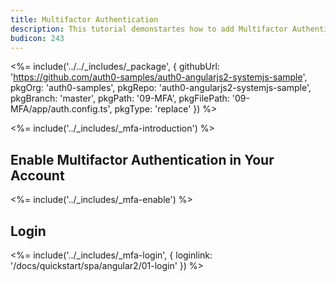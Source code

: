 ```yaml
---
title: Multifactor Authentication
description: This tutorial demonstartes how to add Multifactor Authentication to your Angular 2 app with Auth0.
budicon: 243
---
```


<%= include('../../_includes/_package', {
  githubUrl: 'https://github.com/auth0-samples/auth0-angularjs2-systemjs-sample',
  pkgOrg: 'auth0-samples',
  pkgRepo: 'auth0-angularjs2-systemjs-sample',
  pkgBranch: 'master',
  pkgPath: '09-MFA',
  pkgFilePath: '09-MFA/app/auth.config.ts',
  pkgType: 'replace'
}) %>

<%= include('../_includes/_mfa-introduction') %>

## Enable Multifactor Authentication in Your Account

<%= include('../_includes/_mfa-enable') %>

## Login

<%= include('../_includes/_mfa-login', { loginlink: '/docs/quickstart/spa/angular2/01-login' }) %>